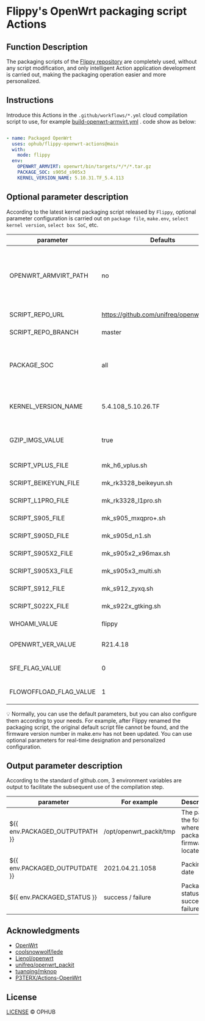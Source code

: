 # Flippy's OpenWrt packaging script Actions

## Function Description

The packaging scripts of the [Flippy repository](https://github.com/unifreq/openwrt_packit) are completely used, without any script modification, and only intelligent Action application development is carried out, making the packaging operation easier and more personalized.

## Instructions

Introduce this Actions in the `.github/workflows/*.yml` cloud compilation script to use, for example [build-openwrt-armvirt.yml](https://github.com/ophub/op/blob/main/.github/workflows/build-openwrt-armvirt.yml) . code show as below:

```yaml

- name: Packaged OpenWrt
  uses: ophub/flippy-openwrt-actions@main
  with:
    mode: flippy
  env:
    OPENWRT_ARMVIRT: openwrt/bin/targets/*/*/*.tar.gz
    PACKAGE_SOC: s905d_s905x3
    KERNEL_VERSION_NAME: 5.10.31.TF_5.4.113

```

## Optional parameter description

According to the latest kernel packaging script released by `Flippy`, optional parameter configuration is carried out on `package file`, `make.env`, `select kernel version`, `select box SoC`, etc.

| parameter              | Defaults                                  | Description                                                   |
|------------------------|-------------------------------------------|---------------------------------------------------------------|
| OPENWRT_ARMVIRT_PATH   | no                                        | required. Set the file path of `openwrt-armvirt-64-default-rootfs.tar.gz` , you can use a relative path such as `openwrt/bin/targets/*/*/*.tar.gz` or the public network file download address starting from `http` . |
| SCRIPT_REPO_URL        | https://github.com/unifreq/openwrt_packit | Set up the packaging script source code repository.           |
| SCRIPT_REPO_BRANCH     | master                                    | Set the branch of the packaged script source code repository. |
| PACKAGE_SOC            | all                                       | Set the `SoC` of the packaging box, the default `all` packs all boxes, you can specify a single box such as `s905x3`, you can choose multiple boxes to use _ connection such as `s905x3_s905d` |
| KERNEL_VERSION_NAME    | 5.4.108_5.10.26.TF                        | Set the kernel version，Ophub's [kernel](https://github.com/ophub/amlogic-s9xxx-openwrt/tree/main/amlogic-s9xxx/amlogic-kernel/kernel) library contains many original kernels of `Flippy`, you can view and choose to specify. |
| GZIP_IMGS_VALUE        | true                                      | Set whether to automatically compress to .img.gz file after packaging (compression package upload and download faster) |
| SCRIPT_VPLUS_FILE      | mk_h6_vplus.sh                            | Set the script file name for packaging `h6 vplus` |
| SCRIPT_BEIKEYUN_FILE   | mk_rk3328_beikeyun.sh                     | Set the script file name for packaging `rk3328 beikeyun` |
| SCRIPT_L1PRO_FILE      | mk_rk3328_l1pro.sh                        | Set the script file name for packaging `rk3328 l1pro` |
| SCRIPT_S905_FILE       | mk_s905_mxqpro+.sh                        | Set the script file name for packaging `s905 mxqpro+` |
| SCRIPT_S905D_FILE      | mk_s905d_n1.sh                            | Set the script file name for packaging `s905d n1` |
| SCRIPT_S905X2_FILE     | mk_s905x2_x96max.sh                       | Set the script file name for packaging `s905x2 x96max` |
| SCRIPT_S905X3_FILE     | mk_s905x3_multi.sh                        | Set the script file name for packaging `s905x3 multi` |
| SCRIPT_S912_FILE       | mk_s912_zyxq.sh                           | Set the script file name for packaging `s912 zyxq` |
| SCRIPT_S022X_FILE      | mk_s922x_gtking.sh                        | Set the script file name for packaging `s922x gtking` |
| WHOAMI_VALUE           | flippy                                    | Set the value of the `WHOAMI` parameter in `make.env` |
| OPENWRT_VER_VALUE      | R21.4.18                                  | Set the value of the `OPENWRT_VER_VALUE` parameter in `make.env` |
| SFE_FLAG_VALUE         | 0                                         | Set the value of the `SFE_FLAG_VALUE` parameter in `make.env` |
| FLOWOFFLOAD_FLAG_VALUE | 1                                         | Set the value of the `FLOWOFFLOAD_FLAG_VALUE` parameter in `make.env` |

💡 Normally, you can use the default parameters, but you can also configure them according to your needs. For example, after Flippy renamed the packaging script, the original default script file cannot be found, and the firmware version number in make.env has not been updated. You can use optional parameters for real-time designation and personalized configuration.

## Output parameter description

According to the standard of github.com, 3 environment variables are output to facilitate the subsequent use of the compilation step.

| parameter                      | For example             | Description                        |
|--------------------------------|-------------------------|------------------------------------|
| ${{ env.PACKAGED_OUTPUTPATH }} | /opt/openwrt_packit/tmp | The path of the folder where the packaged firmware is located |
| ${{ env.PACKAGED_OUTPUTDATE }} | 2021.04.21.1058         | Packing date                       |
| ${{ env.PACKAGED_STATUS }}     | success / failure       | Package status. success / failure  |

## Acknowledgments

- [OpenWrt](https://github.com/openwrt/openwrt)
- [coolsnowwolf/lede](https://github.com/coolsnowwolf/lede)
- [Lienol/openwrt](https://github.com/Lienol/openwrt)
- [unifreq/openwrt_packit](https://github.com/unifreq/openwrt_packit)
- [tuanqing/mknop](https://github.com/tuanqing/mknop)
- [P3TERX/Actions-OpenWrt](https://github.com/P3TERX/Actions-OpenWrt)

## License

[LICENSE](https://github.com/ophub/flippy-openwrt-actions/blob/main/LICENSE) © OPHUB


